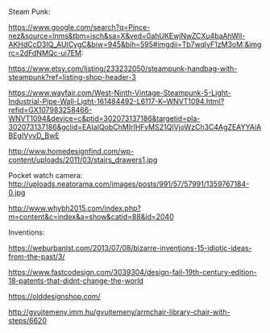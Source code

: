 Steam Punk:

https://www.google.com/search?q=Pince-nez&source=lnms&tbm=isch&sa=X&ved=0ahUKEwjNwZCXu4baAhWll-AKHdCcD3IQ_AUICygC&biw=945&bih=595#imgdii=Tb7wqlyF1zM3oM:&imgrc=2dFdNMQc-ui7EM:

https://www.etsy.com/listing/233232050/steampunk-handbag-with-steampunk?ref=listing-shop-header-3

https://www.wayfair.com/West-Ninth-Vintage-Steampunk-5-Light-Industrial-Pipe-Wall-Light-161484492-L6117-K~WNVT1094.html?refid=GX107983258466-WNVT1094&device=c&ptid=302073137186&targetid=pla-302073137186&gclid=EAIaIQobChMIrIHFvMS21QIVjoWzCh3C4AgZEAYYAiABEgIVyvD_BwE

http://www.homedesignfind.com/wp-content/uploads/2011/03/stairs_drawers1.jpg

Pocket watch camera:
http://uploads.neatorama.com/images/posts/991/57/57991/1359767184-0.jpg

http://www.whybh2015.com/index.php?m=content&c=index&a=show&catid=88&id=2040

Inventions:

https://weburbanist.com/2013/07/08/bizarre-inventions-15-idiotic-ideas-from-the-past/3/

https://www.fastcodesign.com/3039304/design-fail-19th-century-edition-18-patents-that-didnt-change-the-world

https://olddesignshop.com/

http://gyujtemeny.imm.hu/gyujtemeny/armchair-library-chair-with-steps/6620